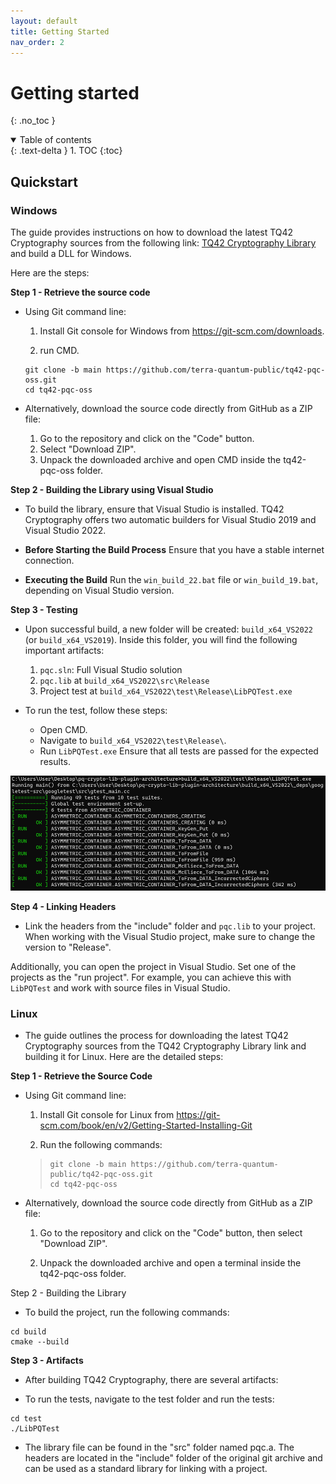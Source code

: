 ```yaml
---
layout: default
title: Getting Started
nav_order: 2
---
```


# Getting started
{: .no_toc }

<details open markdown="block">
  <summary>
    Table of contents
  </summary>
  {: .text-delta }
1. TOC
{:toc}
</details>

## Quickstart

### Windows

The guide provides instructions on how to download the latest TQ42 Cryptography
sources from the following link: [TQ42 Cryptography
Library](https://github.com/terra-quantum-public/tq42-pqc-oss) and
build a DLL for Windows.

Here are the steps:

**Step 1 - Retrieve the source code**

* Using Git command line:


    1. Install Git console for Windows from <https://git-scm.com/downloads>.

    2.  run CMD.

    ``` 
    git clone -b main https://github.com/terra-quantum-public/tq42-pqc-oss.git 
    cd tq42-pqc-oss
    ```

* Alternatively, download the source code directly from GitHub as a ZIP file:


    1. Go to the repository and click on the \"Code\" button.
    2. Select \"Download ZIP\".
    3. Unpack the downloaded archive and open CMD inside the tq42-pqc-oss folder.

**Step 2 - Building the Library using Visual Studio**

* To build the library, ensure that Visual Studio is installed. TQ42 Cryptography offers
two automatic builders for Visual Studio 2019 and Visual Studio 2022.

* **Before Starting the Build Process** Ensure that you have a stable
internet connection.

* **Executing the Build** Run the `win_build_22.bat` file or `win_build_19.bat`, depending on Visual Studio version.

**Step 3 - Testing**

* Upon successful build, a new folder will be created: `build_x64_VS2022`
(or `build_x64_VS2019`). Inside this folder, you will find the following
important artifacts:

    1.  `pqc.sln`: Full Visual Studio solution
    2.  `pqc.lib` at `build_x64_VS2022\src\Release`
    3.   Project test at `build_x64_VS2022\test\Release\LibPQTest.exe`

*  To run the test, follow these steps:
    -   Open CMD.
    -   Navigate to `build_x64_VS2022\test\Release\`.
    -   Run `LibPQTest.exe` Ensure that all tests are passed for the
        expected results.

![image](img/getting_started_tests.png)

**Step 4 - Linking Headers**

* Link the headers from the \"include\" folder and `pqc.lib` to your
project. When working with the Visual Studio project, make sure to change the version to \"Release\".

Additionally, you can open the project in Visual Studio. Set one of the projects as the \"run
project\". For example, you can achieve this with `LibPQTest` and work
with source files in Visual Studio.

### Linux

* The guide outlines the process for downloading the latest TQ42 Cryptography sources
from the TQ42 Cryptography Library link and building it for
Linux. Here are the detailed steps:

**Step 1 - Retrieve the Source Code**

- Using Git command line:

    1.  Install Git console for Linux from
    <https://git-scm.com/book/en/v2/Getting-Started-Installing-Git>

    2. Run the following commands:

    > ``` 
    > git clone -b main https://github.com/terra-quantum-public/tq42-pqc-oss.git
    > cd tq42-pqc-oss
    > ```

- Alternatively, download the source code directly from GitHub as a ZIP
file:

    1. Go to the repository and click on the \"Code\" button, then select "Download ZIP\".

    2. Unpack the downloaded archive and open a terminal inside the tq42-pqc-oss folder.

Step 2 - Building the Library

* To build the project, run the following commands:

``` 
cd build
cmake --build 
```

**Step 3 - Artifacts**

* After building TQ42 Cryptography, there are several artifacts:

* To run the tests, navigate to the test folder and run the tests:

``` 
cd test
./LibPQTest
```

* The library file can be found in the \"src\" folder named pqc.a. The
headers are located in the \"include\" folder of the original git
archive and can be used as a standard library for linking with a
project.
